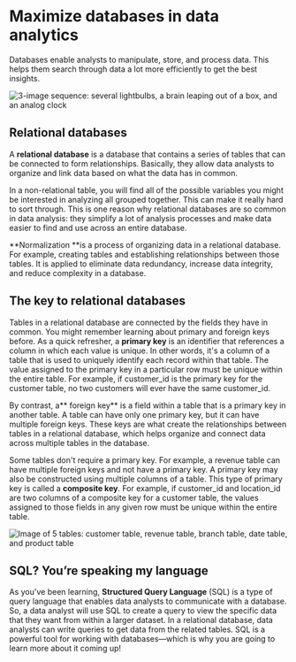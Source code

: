 # Maximize databases in data analytics

Databases enable analysts to manipulate, store, and process data. This helps them search through data a lot more efficiently to get the best insights.

![3-image sequence: several lightbulbs, a brain leaping out of a box, and an analog clock](https://d3c33hcgiwev3.cloudfront.net/imageAssetProxy.v1/PlkXAtKhQM6ZFwLSoSDOSA_994445d36d8b47c189cd78d88407778e_Screen-Shot-2021-03-04-at-10.26.19-PM.png?expiry=1719446400000&hmac=FIXNfrlRJ9XcffI-KetD-r0G98FvGudWU9Tssu42Ios)

## Relational databases

A **relational database** is a database that contains a series of tables that can be connected to form relationships. Basically, they allow data analysts to organize and link data based on what the data has in common.

In a non-relational table, you will find all of the possible variables you might be interested in analyzing all grouped together. This can make it really hard to sort through. This is one reason why relational databases are so common in data analysis: they simplify a lot of analysis processes and make data easier to find and use across an entire database.

**Normalization **is a process of organizing data in a relational database. For example, creating tables and establishing relationships between those tables. It is applied to eliminate data redundancy, increase data integrity, and reduce complexity in a database.

## **The key to relational databases**

Tables in a relational database are connected by the fields they have in common. You might remember learning about primary and foreign keys before. As a quick refresher, a **primary key** is an identifier that references a column in which each value is unique. In other words, it's a column of a table that is used to uniquely identify each record within that table. The value assigned to the primary key in a particular row must be unique within the entire table. For example, if customer_id is the primary key for the customer table, no two customers will ever have the same customer_id.

By contrast, a** foreign key** is a field within a table that is a primary key in another table. A table can have only one primary key, but it can have multiple foreign keys. These keys are what create the relationships between tables in a relational database, which helps organize and connect data across multiple tables in the database.

Some tables don't require a primary key. For example, a revenue table can have multiple foreign keys and not have a primary key. A primary key may also be constructed using multiple columns of a table. This type of primary key is called a **composite key**. For example, if customer_id and location_id are two columns of a composite key for a customer table, the values assigned to those fields in any given row must be unique within the entire table.

![Image of 5 tables: customer table, revenue table, branch table, date table, and product table](https://d3c33hcgiwev3.cloudfront.net/imageAssetProxy.v1/syB_f3KVRrOgf39ylaaznA_45b04edc1ba243d8b5b6d869c61a21f1_Screenshot-2021-04-29-5.11.22-PM.png?expiry=1719446400000&hmac=9903coQwxWc-VcTbxta3Wv3nDrssc7Y26peoGSkseBk)

## SQL? You’re speaking my language

As you've been learning, **Structured Query Language** (SQL) is a type of query language that enables data analysts to communicate with a database. So, a data analyst will use SQL to create a query to view the specific data that they want from within a larger dataset. In a relational database, data analysts can write queries to get data from the related tables. SQL is a powerful tool for working with databases—which is why you are going to learn more about it coming up!
